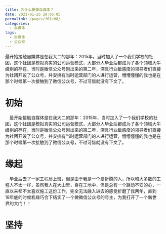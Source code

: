 ```yaml
---
title: 为什么要做自媒体？
date: 2021-01-26 20:06:05
permalink: /pages/f01e08/
categories:
  - 自媒体
tags:
  - 自媒体
  - 公众号
---
```


最开始接触自媒体是在我大二的那年：2015年，当时加入了一个我们学校的社团，这个社团是模拟真实的公司运营模式，大部分人毕业后都成为了各个领域大牛级别的存在，当时是微信公众号刚出来的第二年，深具行业敏感度的领导者们直接为社团开设了公众号，并安排有当时运营部门的人进行运营，懵懵懂懂的我也是在那个时候第一次接触到了微信公众号，不过可惜就没有下文了。

<!-- more -->

# 初始

&ensp;&ensp;最开始接触自媒体是在我大二的那年：2015年，当时加入了一个我们学校的社团，这个社团是模拟真实的公司运营模式，大部分人毕业后都成为了各个领域大牛级别的存在，当时是微信公众号刚出来的第二年，深具行业敏感度的领导者们直接为社团开设了公众号，并安排有当时运营部门的人进行运营，懵懵懂懂的我也是在那个时候第一次接触到了微信公众号，不过可惜就没有下文了。

# 缘起

&ensp;&ensp;毕业后去了一家工程局上班，但是由于我是一个爱折腾的人，所以和大多数的工程人不太一样，虽然我人在大山里，身在工地中，但是总有一个跳动不安的心，一直以来都不太喜欢施工这份工作，完全无法融入进去的感觉折磨了我两年，直到18年底的时候机缘巧合下结实了一个做微信公众号的号主，为我打开了一个新世界的大门！！

# 坚持

